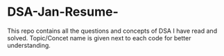 # DSA-Jan-Resume-

This repo contains all the questions and concepts of DSA I have read and solved. Topic/Concet name is given next to each code for better understanding.
